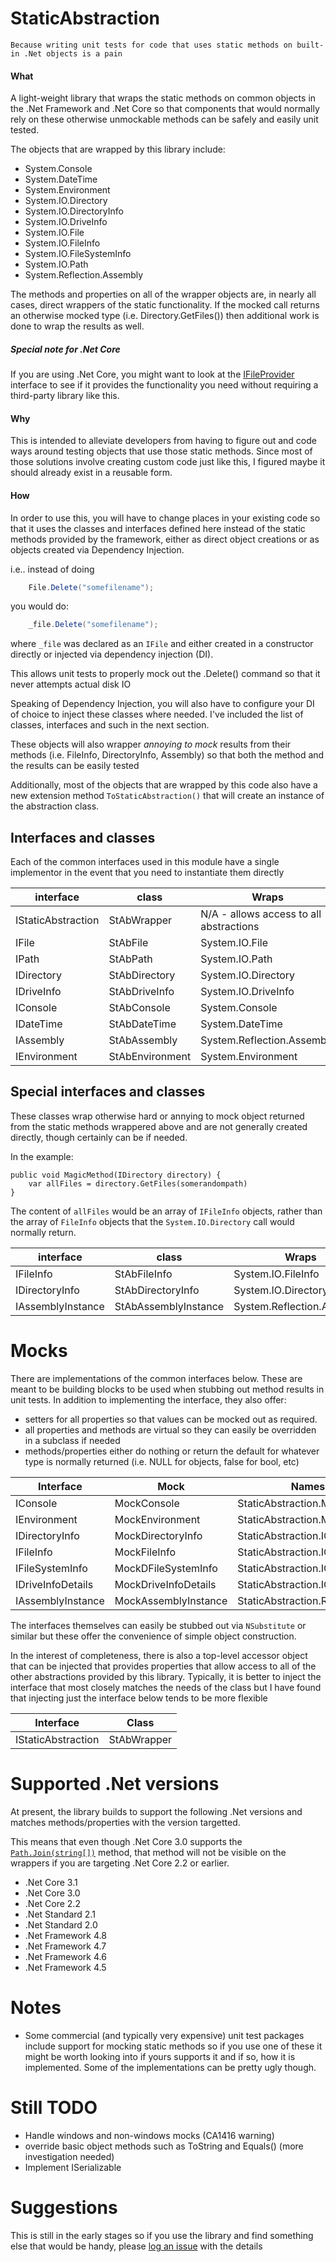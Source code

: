 # StaticAbstraction
    Because writing unit tests for code that uses static methods on built-in .Net objects is a pain

#### What
A light-weight library that wraps the static methods on common objects in the .Net Framework and .Net Core 
so that components that would normally rely on these otherwise unmockable methods can be safely and easily unit tested. 

The objects that are wrapped by this library include:
- System.Console
- System.DateTime    
- System.Environment
- System.IO.Directory
- System.IO.DirectoryInfo
- System.IO.DriveInfo
- System.IO.File
- System.IO.FileInfo
- System.IO.FileSystemInfo
- System.IO.Path
- System.Reflection.Assembly

The methods and properties on all of the wrapper objects are, in nearly all cases, direct wrappers of the static 
functionality. If the mocked call returns an otherwise mocked type (i.e. Directory.GetFiles()) then additional work is done to wrap the results as well.

##### Special note for .Net Core
If you are using .Net Core, you might want to look at 
the [IFileProvider](https://docs.microsoft.com/en-us/aspnet/core/fundamentals/file-providers?view=aspnetcore-3.0) interface 
to see if it provides the functionality you need without requiring a third-party library like this.


#### Why
This is intended to alleviate developers from having to figure out and code ways around testing objects that use those static methods.  Since most of those solutions involve creating custom code just like this, I figured maybe it should already exist in a reusable form.

#### How
In order to use this, you will have to change places in your existing code so that it uses 
the classes and interfaces defined here instead of the static methods provided by the 
framework, either as direct object creations or as objects created via Dependency Injection.


i.e.. instead of doing 

```C#
    File.Delete("somefilename");
```
you would do:
```C#
    _file.Delete("somefilename");
```

where `_file` was declared as an `IFile` and either created in a constructor directly or injected via dependency injection (DI).

This allows unit tests to properly mock out the .Delete() command so that it never attempts actual disk IO

Speaking of Dependency Injection, you will also have to configure your DI of choice to inject these classes where needed.  I've included the list of classes, interfaces and such in the next section.


These objects will also wrapper _annoying to mock_ results from their methods (i.e. FileInfo, DirectoryInfo, Assembly) so that both the method and the results can be easily tested

Additionally, most of the objects that are wrapped by this code also have a new extension method `ToStaticAbstraction()` that will create an instance of the abstraction class.



## Interfaces and classes
Each of the common interfaces used in this module have a single implementor in the event that you need to instantiate them directly

|interface|class|Wraps|
|---|---|---|
|IStaticAbstraction|StAbWrapper|N/A - allows access to all abstractions|
|IFile|StAbFile|System.IO.File|
|IPath|StAbPath|System.IO.Path|
|IDirectory|StAbDirectory|System.IO.Directory|
|IDriveInfo|StAbDriveInfo|System.IO.DriveInfo|
|IConsole|StAbConsole|System.Console|
|IDateTime|StAbDateTime|System.DateTime|
|IAssembly|StAbAssembly|System.Reflection.Assembly|
|IEnvironment|StAbEnvironment|System.Environment|

## Special interfaces and classes
These classes wrap otherwise hard or annying to mock object returned from the static methods wrappered above and are not generally created directly, though certainly can be if needed.

In the example:
```
public void MagicMethod(IDirectory directory) {
    var allFiles = directory.GetFiles(somerandompath)
}
```
The content of `allFiles` would be an array of `IFileInfo` objects, rather than the array of `FileInfo` objects that the `System.IO.Directory` call would normally return.

|interface|class|Wraps|
|---|---|---|
|IFileInfo|StAbFileInfo|System.IO.FileInfo|
|IDirectoryInfo|StAbDirectoryInfo|System.IO.DirectoryInfo|
|IAssemblyInstance|StAbAssemblyInstance|System.Reflection.Assembly|


# Mocks
There are implementations of the common interfaces below.  These are meant to be building blocks to be used when stubbing out method results in unit tests.  In addition
to implementing the interface, they also offer:
- setters for all properties so that values can be mocked out as required.
- all properties and methods are virtual so they can easily be overridden in a subclass if needed
- methods/properties either do nothing or return the default for whatever type is normally returned (i.e. NULL for objects, false for bool, etc)


|Interface|Mock|Namespace|
|-|-|-|
|IConsole|MockConsole|StaticAbstraction.Mocks|
|IEnvironment|MockEnvironment|StaticAbstraction.Mocks|
|IDirectoryInfo|MockDirectoryInfo|StaticAbstraction.IO.Mocks|
|IFileInfo|MockFileInfo|StaticAbstraction.IO.Mocks|
|IFileSystemInfo|MockDFileSystemInfo|StaticAbstraction.IO.Mocks|
|IDriveInfoDetails|MockDriveInfoDetails|StaticAbstraction.IO.Mocks|
|IAssemblyInstance|MockAssemblyInstance|StaticAbstraction.Reflection.Mocks|


The interfaces themselves can easily be stubbed out via `NSubstitute` or similar but these offer the convenience of simple object construction.

In the interest of completeness, there is also a top-level accessor object that can be injected that provides properties that allow access to all of the other abstractions provided by this library. Typically, it is better to inject the interface that most closely matches the needs of the class but I have found that injecting just the interface below tends to be more flexible

|Interface|Class|
|-|-|
|IStaticAbstraction|StAbWrapper|


# Supported .Net versions
At present, the library builds to support the following .Net versions and matches methods/properties with the version targetted.  

This means that even though .Net Core 3.0 supports the [`Path.Join(string[])`](https://docs.microsoft.com/en-us/dotnet/api/system.io.path.join?view=netcore-3.0#System_IO_Path_Join_System_String___) method, that method will not be visible on the wrappers if you are targeting
.Net Core 2.2 or earlier.

- .Net Core 3.1
- .Net Core 3.0
- .Net Core 2.2
- .Net Standard 2.1
- .Net Standard 2.0
- .Net Framework 4.8
- .Net Framework 4.7
- .Net Framework 4.6
- .Net Framework 4.5

# Notes
- Some commercial (and typically very expensive) unit test packages include support for mocking static methods so if you use one of these it might be worth looking into if yours supports it and if so, how it is implemented. Some of the implementations can be pretty ugly though.

# Still TODO
- Handle windows and non-windows mocks (CA1416 warning)
- override basic object methods such as ToString and Equals() (more investigation needed)
- Implement ISerializable 

# Suggestions
This is still in the early stages so if you use the library and find 
something else that would be handy, please [log an issue](https://github.com/DavidWise/StaticAbstraction/issues/new/choose) with the details
